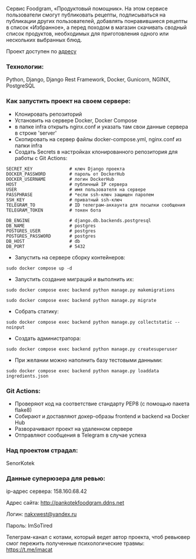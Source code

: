 Cервис Foodgram, «Продуктовый помощник». На этом сервисе пользователи смогут публиковать рецепты, подписываться на публикации других пользователей, добавлять понравившиеся рецепты в список «Избранное», а перед походом в магазин скачивать сводный список продуктов, необходимых для приготовления одного или нескольких выбранных блюд.

Проект доступен по [адресу](http://http://pankotekfoodgram.ddns.net/)

### Технологии:

Python, Django, Django Rest Framework, Docker, Gunicorn, NGINX, PostgreSQL

### Как запустить проект на своем сервере:

- Клонировать репозиторий
- Установить на сервере Docker, Docker Compose
- в папке infra открыть nginx.conf и указать там свои данные сервера в строке 'server'
- Скопировать на сервер файлы docker-compose.yml, nginx.conf из папки infra
- Создать Secrets в настройках клонированного репозитория для работы с Git Actions:

```
SECRET_KEY              # ключ Django проекта
DOCKER_PASSWORD         # пароль от DockerHub
DOCKER_USERNAME         # логин DockerHub
HOST                    # публичный IP сервера
USER                    # имя пользователя на сервере
PASSPHRASE              # *если ssh-ключ защищен паролем
SSH_KEY                 # приватный ssh-ключ
TELEGRAM_TO             # ID телеграм-аккаунта для посылки сообщения
TELEGRAM_TOKEN          # токен бота

DB_ENGINE               # django.db.backends.postgresql
DB_NAME                 # postgres
POSTGRES_USER           # postgres
POSTGRES_PASSWORD       # postgres
DB_HOST                 # db
DB_PORT                 # 5432
```
- Запустить на сервере сборку контейнеров:
```
sudo docker compose up -d
```
- Запустить создание миграций и выполнить их:
```
sudo docker compose exec backend python manage.py makemigrations
```
```
sudo docker compose exec backend python manage.py migrate
```
- Собрать статику:
```
sudo docker compose exec backend python manage.py collectstatic --noinput
```
- Создать администратора:
```
sudo docker compose exec backend python manage.py createsuperuser
```
- При желании можно наполнить базу тестовыми данными:
```
sudo docker compose exec backend python manage.py loaddata ingredients.json
```
### Git Actions:

- Проверяют код на соответствие стандарту PEP8 (с помощью пакета flake8)
- Собирают и доставляют докер-образы frontend и backend на Docker Hub
- Разворачивают проект на удаленном сервере
- Отправляют сообщения в Telegram в случае успеха

### Над проектом страдал:

SenorKotek

### Данные суперюзера для ревью:

ip-адрес сервера: 158.160.68.42

Адрес сайта: http://pankotekfoodgram.ddns.net

Логин: nakxwest@yandex.ru

Пароль: ImSoTired

Телеграм-канал с котами, который ведет автор проекта, чтоб ревьювер смог пережить полученные психологические травмы: https://t.me/imacat